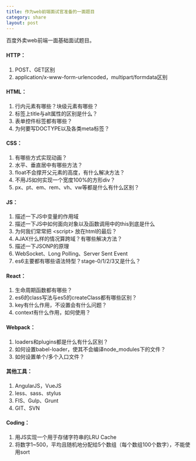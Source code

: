```yaml
---
title: 作为web前端面试官准备的一面题目
category: share
layout: post
---
```


百度外卖web前端一面基础面试题目。

#### HTTP：

 1. POST、GET区别
 2. application/x-www-form-urlencoded，multipart/formdata区别

#### HTML：

 1. 行内元素有哪些？块级元素有哪些？
 2. 标签上title与alt属性的区别是什么？
 3. 表单控件标签都有哪些？
 4. 为何要写DOCTYPE以及各类meta标签？

#### CSS：

 1. 有哪些方式实现动画？
 2. 水平、垂直居中有哪些方法？
 3. float不会撑开父元素的高度，有什么解决方法？
 4. 不用JS如何实现一个宽度100%的方形div？
 5. px、pt、em、rem、vh、vw等都是什么有什么区别？

#### JS：

 1. 描述一下JS中变量的作用域
 2. 描述一下JS中如何面向对象以及函数调用中的this到底是什么
 3. 为何我们常常把 &lt;script&gt; 放在html的最后？
 4. AJAX什么样的情况算跨域？有哪些解决方法？
 5. 描述一下JSONP的原理
 6. WebSocket、Long Polling、Server Sent Event
 7. es6主要都有哪些语法特型？stage-0/1/2/3又是什么？

#### React：
 
 1. 生命周期函数都有哪些？
 2. es6的class写法与es5的createClass都有哪些区别？
 3. key有什么作用，不设置会有什么问题？
 4. context有什么作用，如何使用？

#### Webpack：
 
 1. loaders和plugins都是什么有什么区别？
 2. 如何设置babel-loader，使其不会编译node_modules下的文件？
 3. 如何设置单个/多个入口文件？

#### 其他工具：

 1. AngularJS，VueJS
 2. less、sass、stylus
 3. FIS、Gulp、Grunt
 4. GIT、SVN

#### Coding：

 1. 用JS实现一个用于存储字符串的LRU Cache
 2. 将数字1~500，平均且随机地分配给5个数组（每个数组100个数字），不能使用sort

